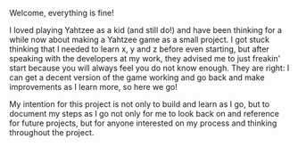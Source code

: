 Welcome, everything is fine!

I loved playing Yahtzee as a kid (and still do!) and have been thinking for a while now about making a Yahtzee game as a small project. I got stuck thinking that I needed to learn x, y and z before even starting, but after speaking with the developers at my work, they advised me to just freakin' start because you will always feel you do not know enough. They are right: I can get a decent version of the game working and go back and make improvements as I learn more, so here we go!

My intention for this project is not only to build and learn as I go, but to document my steps as I go not only for me to look back on and reference for future projects, but for anyone interested on my process and thinking throughout the project.
